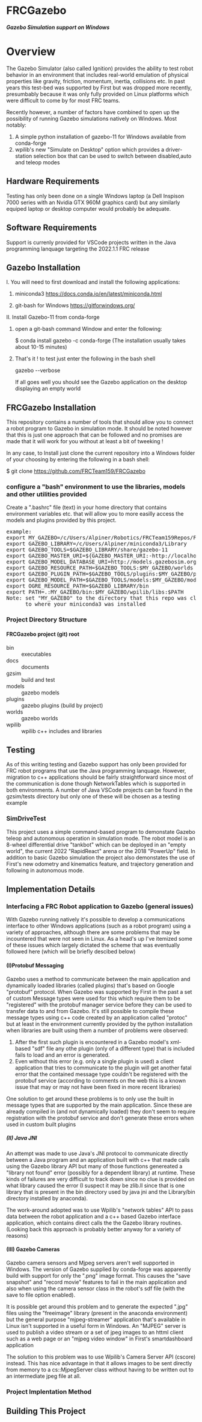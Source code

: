 # FRCGazebo
<em><b>Gazebo Simulation support on Windows</b></em>

<h1>Overview</h1>

The Gazebo Simulator (also called Ignition) provides the ability to test robot behavior in an environment that includes real-world emulation of physical properties like gravity, friction, momentum, inertia, collisions etc. In past years this test-bed was supported by First but was dropped more recently, presumbably because it was only fully provided on Linux platforms which were difficult to come by for most FRC teams. 

Recently however, a number of factors have combined to open up the possibility of running Gazebo simulations natively on Windows. Most notably:
1) A simple python installation of gazebo-11 for Windows available from conda-forge
2) wpilib's new "Simulate on Desktop" option which provides a driver-station selection box that can be used to switch between disabled,auto and teleop modes

<h2>Hardware Requirements</h2>
Testing has only been done on a single Windows laptop (a Dell Inspison 7000 series with an Nvidia GTX 960M graphics card) but any similarly equiped laptop or desktop computer would probably be adequate.

<h2>Software Requirements</h2>
Support is currenly provided for VSCode projects written in the Java programming lanquage targeting the 2022.1.1 FRC release

<h2>Gazebo Installation</h2>

I. You will need to first download and install the following applications:
1) miniconda3
   https://docs.conda.io/en/latest/miniconda.html
   
2) git-bash for Windows
   https://gitforwindows.org/
   
II. Install Gazebo-11 from conda-forge

1) open a git-bash command Window and enter the following:

   $ conda install gazebo -c conda-forge
   (The installation usually takes about 10-15 minutes)
   
2) That's it ! to test just enter the following in the bash shell

   gazebo --verbose
   
   If all goes well you should see the Gazebo application on the desktop displaying an empty world
   

<h2>FRCGazebo Installation</h2>

This repository contains a number of tools that should allow you to connect a robot program to Gazebo in simulation mode. It should be noted however that this is just one approach that can be followed and no promises are made that it will work for you without at least a bit of tweeking !

In any case, to Install just clone the current repository into a Windows folder of your choosing by entering the following in a bash shell:

$ git clone https://github.com/FRCTeam159/FRCGazebo

<h3> configure a "bash" environment to use the libraries, models and other utilities provided</h3>
   Create a ".bashrc" file (text) in your home directory that contains environment variables etc. that will allow you to more easilly access the models and plugins provided by this project. 
<pre>
example:
export MY_GAZEBO=/c/Users/Alpiner/Robotics/FRCTeam159Repos/FRCGazebo
export GAZEBO_LIBRARY=/c/Users/Alpiner/miniconda3/Library
export GAZEBO_TOOLS=$GAZEBO_LIBRARY/share/gazebo-11
export GAZEBO_MASTER_URI=${GAZEBO_MASTER_URI:-http://localhost:11345}   
export GAZEBO_MODEL_DATABASE_URI=http://models.gazebosim.org  
export GAZEBO_RESOURCE_PATH=$GAZEBO_TOOLS:$MY_GAZEBO/worlds
export GAZEBO_PLUGIN_PATH=$GAZEBO_TOOLS/plugins:$MY_GAZEBO/plugins
export GAZEBO_MODEL_PATH=$GAZEBO_TOOLS/models:$MY_GAZEBO/models
export OGRE_RESOURCE_PATH=$GAZEBO_LIBRARY/bin
export PATH=.:MY_GAZEBO/bin:$MY_GAZEBO/wpilib/libs:$PATH
Note: set "MY_GAZEBO" to the directory that this repo was cloned to and "GAZEBO_LIBRARY" 
      to where your miniconda3 was installed
</pre>
<h3> Project Directory Structure </h3>
<h4>FRCGazebo project (git) root</h4>
<dl>
<dt>bin</dt><dd>executables</dd> 
<dt>docs</dt><dd>documents</dd>
<dt>gzsim</dt><dd>build and test</dd>
<dt>models</dt><dd>gazebo models</dd>
<dt>plugins</dt><dd>gazebo plugins (build by project)</dd>
<dt>worlds</dt><dd>gazebo worlds</dd>
<dt>wpilib</dt><dd>wpilib c++ includes and libraries</dd>
</dl>

<h2> Testing </h2>
As of this writing testing and Gazebo support has only been provided for FRC robot programs that use the Java programming lanquage. However, migration to c++ applications should be fairly straightforward since most of the communication is done though NetworkTables which is supported in both environments. A number of Java VSCode projects can be found in the gzsim/tests directory but only one of these will be chosen as a testing example
<h3>SimDriveTest</h3>
This project uses a simple command-based program to demonstate Gazebo teleop and autonomous operation in simulation mode. The robot model is an 8-wheel differential drive "tankbot" which can be deployed in an "empty world", the current 2022 "RapidReact" arena or the 2018 "PowerUp" field. In addition to basic Gazebo simulation the project also demonstates the use of First's new odometry and kinematics feature, and trajectory generation and following in autonomous mode.

<h2> Implementation Details
<h3> Interfacing a FRC Robot application to Gazebo (general issues)</h3>

With Gazebo running natively it's possible to develop a communications interface to other Windows applications (such as a robot program) using a variety of approaches, although there are some problems that may be incountered that were not seen in Linux. As a head's up I've itemized some of these issues which largely dictated the scheme that was eventually followed here (which will be briefly descibed below)

<h4> (I)Protobuf Messaging</h3> Gazebo uses a method to communicate between the main application and dynamically loaded libraries (called plugins) that's based on Google "protobuf" protocol. When Gazebo was supported by First in the past a set of custom Message types were used for this which require them to be "registered" with the protobuf manager service before they can be used to transfer data to and from Gazebo. It's still possible to compile these message types using c++ code created by an application called "protoc" but at least in the environment currently provided by the python installation when libraries are built using them a number of problems were observed:

1) After the first such plugin is encountered in a Gazebo model's xml-based "sdf" file any othe plugin (only of a different type) that is included fails to load and an error is generated.
2) Even without this error (e.g. only a single plugin is used) a client application that tries to communicate to the plugin will get another fatal error that the contained message type couldn't be registered with the protobuf service (according to comments on the web this is a known issue that may or may not have been fixed in more recent libraries)

One solution to get around these problems is to only use the built in message types that are supported by the main application. Since these are already compiled in (and not dynamically loaded) they don't seem to require registration with the protobuf service and don't generate these errors when used in custom built plugins

<h5>(II) Java JNI</h3>An attempt was made to use Java's JNI protocol to communicate directly between a Java program and an application built with c++ that made calls using the Gazebo library API but many of those functions genereated a "library not found" error (possibly for a dependent library) at runtime. These kinds of failures are very difficult to track down since no clue is provided on what library caused the error (I suspect it may be zlib.ll since that is one library that is present in the bin directory used by java jni and the Library/bin directory installed by anaconda).

The work-around adopted was to use Wpilib's "network tables" API to pass data between the robot application and a c++ based Gazebo interface application, which contains direct calls the the Gazebo library routines. (Looking back this approach is probably better anyway for a variety of reasons) 

<h4>(III) Gazebo Cameras</h3>Gazebo camera sensors and Mjpeg servers aren't well supported in Windows.
The version of Gazebo supplied by conda-forge was apparently build with support for only the ".png" image format. This causes the "save snapshot" and "record movie" features to fail in the main application and also when using the camera sensor class in the robot's sdf file (with the save to file option enabled).

It is possible get around this problem and to generate the expected ".jpg" files using the "freeimage" library (present in the anaconda environment) but the general purpose "mjpeg-streamer" application that's available in Linux isn't supported in a useful form in Windows. An "MJPEG" server is used to publish a video stream or a set of jpeg images to an httml client such as a web page or an "mjpeg video window" in First's smartdashboard application

The solution to this problem was to use Wpilib's Camera Server API (cscore) instead. This has nice advantage in that it allows images to be sent directly from memory to a cs::MjpegServer class without having to be written out to an intermediate jpeg file at all.
   
<h3> Project Implentation Method</h3>

<h2> Building This Project
